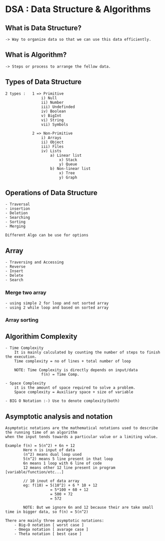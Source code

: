 # DSA : Data Structure & Algorithms

## What is Data Structure?
    -> Way to organize data so that we can use this data efficiently.

## What is Algorithm?
    -> Steps or process to arrange the fellow data.

## Types of Data Structure
    2 types :   1 => Primitive
                    i) Null
                    ii) Number
                    iii) Undefinded
                    iv) Boolean
                    v) BigInt
                    vi) String
                    vii) Symbols

                2 => Non-Primitive
                    i) Arrays
                    ii) Object
                    iii) Files
                    iv) Lists
                        a) Linear list
                            x) Stack
                            y) Queue
                        b) Non-linear list
                            x) Tree
                            y) Graph

## Operations of Data Structure
    - Traversal
    - insertion
    - Deletion
    - Searching
    - Sorting
    - Merging

    Different Algo can be use for options

## Array 
    - Traversing and Accessing
    - Reverse
    - Insert
    - Delete
    - Search

### Merge two array
    - using simple 2 for loop and not sorted array
    - using 2 while loop and based on sorted array

### Array sorting

## Algorithim Complexity
    - Time Complexity
        It is mainly calculated by counting the number of steps to finish the execution.
        Time complexity = no of lines + total number of loop

        NOTE: Time Complexity is directly depends on input/data 
                    f(n) = Time Comp.

    - Space Complexity
        it is the amount of space required to solve a problem.
        Space complexity = Auxiliary space + size of variable

    - BIG O Notation :-) Use to denote complexity(both)

## Asymptotic analysis and notation
    Asymptotic notations are the mathematical notations used to describe the running time of an algorithm
    when the input tends towards a particular value or a limiting value.

    Example f(n) = 5(n^2) + 6n + 12
            Here n is input of data
            (n^2) means dual loop used
            5(n^2) means 5 line present in that loop
            6n means 1 loop with 6 line of code
            12 means other 12 line present in program [variable/function/etc...]

            // 10 inout of data array
            eg: f(10) = 5(10^2) + 6 * 10 + 12
                        = 5*100 + 60 + 12
                        = 500 + 72
                        = 572

            NOTE: But we ignore 6n and 12 because their are take small time in bigger data, so f(n) = 5(n^2)

    There are mainly three asymptotic notations:
        - Big-O notation [ worst case ]
        - Omega notation [ avarage case ]
        - Theta notation [ best case ]